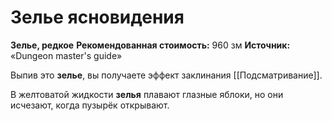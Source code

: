 # Зелье ясновидения

**Зелье, редкое**
**Рекомендованная стоимость:** 960 зм
**Источник:** «Dungeon master's guide»

Выпив это **зелье**, вы получаете эффект заклинания [[Подсматривание]].

В желтоватой жидкости **зелья** плавают глазные яблоки, но они исчезают, когда пузырёк открывают.